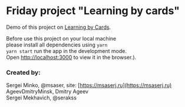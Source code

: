 # Friday project "Learning by cards"



Demo of this project on [Learning by Cards](https://msaserj.github.io/it-inc-fridayproj).

Before use this project on your local machine \
please install all dependencies using `yarn` \
`yarn start` run the app in the development mode. \
Open [http://localhost:3000](http://localhost:3000) to view it in the browser.).

### Created by:
Sergei Minko, @msaser, site: [https://msaserj.ru](https://msaserj.ru)  \
AgeevDmitryMinsk, Dmitry Ageev\
Sergei Mekhavich, @serakss
